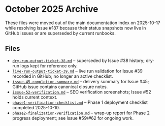 # October 2025 Archive

These files were moved out of the main documentation index on 2025-10-17 while resolving Issue #187 because their status snapshots now live in GitHub issues or are superseded by current runbooks.

## Files
- [`dry-run-output-ticket-38.md`](dry-run-output-ticket-38.md) – superseded by Issue #38 history; dry-run logs kept for reference only.
- [`live-run-output-ticket-39.md`](live-run-output-ticket-39.md) – live run validation for Issue #39 recorded in GitHub; no longer an active checklist.
- [`issue-45-completion-summary.md`](issue-45-completion-summary.md) – delivery summary for Issue #45; GitHub issue contains canonical closure notes.
- [`issue-52-verification.md`](issue-52-verification.md) – SEO verification screenshots; Issue #52 holds current context.
- [`phase1-verification-checklist.md`](phase1-verification-checklist.md) – Phase 1 deployment checklist completed 2025-10-10.
- [`phase2-finalization-verification.md`](phase2-finalization-verification.md) – wrap-up report for Phase 2 progress deployment; see Issue #59/#62 for ongoing work.
